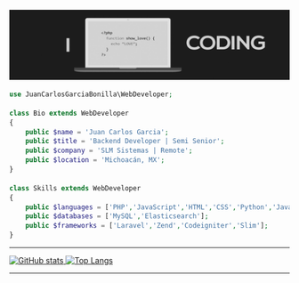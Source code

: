 ![me](images/I_LOVE_CODING.jpg)

```php
use JuanCarlosGarciaBonilla\WebDeveloper;

class Bio extends WebDeveloper
{
    public $name = 'Juan Carlos Garcia'; 
    public $title = 'Backend Developer | Semi Senior'; 
    public $company = 'SLM Sistemas | Remote'; 
    public $location = 'Michoacán, MX'; 
}

class Skills extends WebDeveloper
{
    public $languages = ['PHP','JavaScript','HTML','CSS','Python','Java','TypeScript','C#'];
    public $databases = ['MySQL','Elasticsearch'];
    public $frameworks = ['Laravel','Zend','Codeigniter','Slim'];
}
```
---

<a href="https://github.com/anuraghazra/github-readme-stats">
    <img src="https://github-readme-stats.vercel.app/api?username=xIDMONx&show_icons=true&hide_border=false&count_private=true&theme=dark&locale=es" alt="GitHub stats">
</a>
<a href="https://github.com/anuraghazra/github-readme-stats#top-languages-card">
    <img src="https://github-readme-stats.vercel.app/api/top-langs/?username=xIDMONx&langs_count=8&layout=compact&theme=dark&locale=es" alt="Top Langs">
</a>

---
